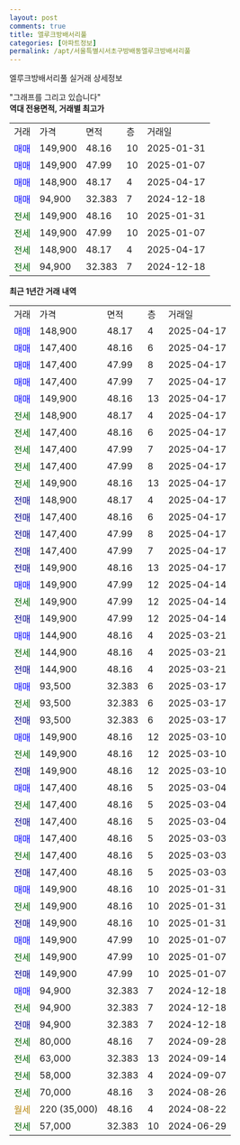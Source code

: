 ```yaml
---
layout: post
comments: true
title: 엘루크방배서리풀
categories: [아파트정보]
permalink: /apt/서울특별시서초구방배동엘루크방배서리풀
---
```


엘루크방배서리풀 실거래 상세정보

<script type="text/javascript">
  google.charts.load('current', {'packages':['line', 'corechart']});
  google.charts.setOnLoadCallback(drawChart);

  function drawChart() {
    var data = new google.visualization.DataTable();
    data.addColumn('date', '거래일');
    data.addColumn('number', "매매");
    data.addColumn('number', "전세");
    data.addColumn('number', "전매");

    data.addRows([[new Date(Date.parse("2025-04-17")), 148900, null, null], [new Date(Date.parse("2025-04-17")), 147400, null, null], [new Date(Date.parse("2025-04-17")), 147400, null, null], [new Date(Date.parse("2025-04-17")), 147400, null, null], [new Date(Date.parse("2025-04-17")), 149900, null, null], [new Date(Date.parse("2025-04-17")), null, 148900, null], [new Date(Date.parse("2025-04-17")), null, 147400, null], [new Date(Date.parse("2025-04-17")), null, 147400, null], [new Date(Date.parse("2025-04-17")), null, 147400, null], [new Date(Date.parse("2025-04-17")), null, 149900, null], [new Date(Date.parse("2025-04-17")), null, null, 148900], [new Date(Date.parse("2025-04-17")), null, null, 147400], [new Date(Date.parse("2025-04-17")), null, null, 147400], [new Date(Date.parse("2025-04-17")), null, null, 147400], [new Date(Date.parse("2025-04-17")), null, null, 149900], [new Date(Date.parse("2025-04-14")), 149900, null, null], [new Date(Date.parse("2025-04-14")), null, 149900, null], [new Date(Date.parse("2025-04-14")), null, null, 149900], [new Date(Date.parse("2025-03-21")), 144900, null, null], [new Date(Date.parse("2025-03-21")), null, 144900, null], [new Date(Date.parse("2025-03-21")), null, null, 144900], [new Date(Date.parse("2025-03-17")), 93500, null, null], [new Date(Date.parse("2025-03-17")), null, 93500, null], [new Date(Date.parse("2025-03-17")), null, null, 93500], [new Date(Date.parse("2025-03-10")), 149900, null, null], [new Date(Date.parse("2025-03-10")), null, 149900, null], [new Date(Date.parse("2025-03-10")), null, null, 149900], [new Date(Date.parse("2025-03-04")), 147400, null, null], [new Date(Date.parse("2025-03-04")), null, 147400, null], [new Date(Date.parse("2025-03-04")), null, null, 147400], [new Date(Date.parse("2025-03-03")), 147400, null, null], [new Date(Date.parse("2025-03-03")), null, 147400, null], [new Date(Date.parse("2025-03-03")), null, null, 147400], [new Date(Date.parse("2025-01-31")), 149900, null, null], [new Date(Date.parse("2025-01-31")), null, 149900, null], [new Date(Date.parse("2025-01-31")), null, null, 149900], [new Date(Date.parse("2025-01-07")), 149900, null, null], [new Date(Date.parse("2025-01-07")), null, 149900, null], [new Date(Date.parse("2025-01-07")), null, null, 149900], [new Date(Date.parse("2024-12-18")), 94900, null, null], [new Date(Date.parse("2024-12-18")), null, 94900, null], [new Date(Date.parse("2024-12-18")), null, null, 94900], [new Date(Date.parse("2024-09-28")), null, 80000, null], [new Date(Date.parse("2024-09-14")), null, 63000, null], [new Date(Date.parse("2024-09-07")), null, 58000, null], [new Date(Date.parse("2024-08-26")), null, 70000, null], [new Date(Date.parse("2024-08-22")), null, null, null], [new Date(Date.parse("2024-06-29")), null, 57000, null]]);

    var options = {
      hAxis: {
        format: 'yyyy/MM/dd'
      },    
      lineWidth: 0,
      pointsVisible: true,    
      title: '최근 1년간 유형별 실거래가 분포',
      legend: { position: 'bottom' }
    };

    var formatter = new google.visualization.NumberFormat({pattern:'###,###'} );
    formatter.format(data, 1);
    formatter.format(data, 2);
    
    setTimeout(function() {
        var chart = new google.visualization.LineChart(document.getElementById('columnchart_material'));
        chart.draw(data, (options));
        document.getElementById('loading').style.display = 'none';
    }, 200);
  }
</script>


<div id="loading" style="z-index:20; display: block; margin-left: 0px">"그래프를 그리고 있습니다"</div>
<div id="columnchart_material" style="width: 95%; margin-left: 0px; display: block"></div>
<!-- contents start -->
<b>역대 전용면적, 거래별 최고가</b>
<table class="sortable">
    <tr>
      <td>거래</td>
      <td>가격</td>
      <td>면적</td>
      <td>층</td>
      <td>거래일</td>
    </tr>
        <tr>
          <td><a style="color: blue">매매</a></td>
          <td>149,900</td>
          <td>48.16</td>
          <td>10</td>
          <td>2025-01-31</td>
        </tr>            <tr>
          <td><a style="color: blue">매매</a></td>
          <td>149,900</td>
          <td>47.99</td>
          <td>10</td>
          <td>2025-01-07</td>
        </tr>            <tr>
          <td><a style="color: blue">매매</a></td>
          <td>148,900</td>
          <td>48.17</td>
          <td>4</td>
          <td>2025-04-17</td>
        </tr>            <tr>
          <td><a style="color: blue">매매</a></td>
          <td>94,900</td>
          <td>32.383</td>
          <td>7</td>
          <td>2024-12-18</td>
        </tr>        
        <tr>
              <td><a style="color: darkgreen">전세</a></td>
              <td>149,900</td>
              <td>48.16</td>
              <td>10</td>
              <td>2025-01-31</td>
            </tr>            <tr>
              <td><a style="color: darkgreen">전세</a></td>
              <td>149,900</td>
              <td>47.99</td>
              <td>10</td>
              <td>2025-01-07</td>
            </tr>            <tr>
              <td><a style="color: darkgreen">전세</a></td>
              <td>148,900</td>
              <td>48.17</td>
              <td>4</td>
              <td>2025-04-17</td>
            </tr>            <tr>
              <td><a style="color: darkgreen">전세</a></td>
              <td>94,900</td>
              <td>32.383</td>
              <td>7</td>
              <td>2024-12-18</td>
            </tr>        
    
</table>

<b>최근 1년간 거래 내역</b>

<table class="sortable">
    <tr>
      <td>거래</td>
      <td>가격</td>
      <td>면적</td>
      <td>층</td>
      <td>거래일</td>
    </tr>
    <tr>
      <td><a style="color: blue">매매</a></td>
      <td>148,900</td>
      <td>48.17</td>
      <td>4</td>
      <td>2025-04-17</td>
    </tr>          <tr>
      <td><a style="color: blue">매매</a></td>
      <td>147,400</td>
      <td>48.16</td>
      <td>6</td>
      <td>2025-04-17</td>
    </tr>          <tr>
      <td><a style="color: blue">매매</a></td>
      <td>147,400</td>
      <td>47.99</td>
      <td>8</td>
      <td>2025-04-17</td>
    </tr>          <tr>
      <td><a style="color: blue">매매</a></td>
      <td>147,400</td>
      <td>47.99</td>
      <td>7</td>
      <td>2025-04-17</td>
    </tr>          <tr>
      <td><a style="color: blue">매매</a></td>
      <td>149,900</td>
      <td>48.16</td>
      <td>13</td>
      <td>2025-04-17</td>
    </tr>          <tr>
      <td><a style="color: darkgreen">전세</a></td>
      <td>148,900</td>
      <td>48.17</td>
      <td>4</td>
      <td>2025-04-17</td>
    </tr>          <tr>
      <td><a style="color: darkgreen">전세</a></td>
      <td>147,400</td>
      <td>48.16</td>
      <td>6</td>
      <td>2025-04-17</td>
    </tr>          <tr>
      <td><a style="color: darkgreen">전세</a></td>
      <td>147,400</td>
      <td>47.99</td>
      <td>7</td>
      <td>2025-04-17</td>
    </tr>          <tr>
      <td><a style="color: darkgreen">전세</a></td>
      <td>147,400</td>
      <td>47.99</td>
      <td>8</td>
      <td>2025-04-17</td>
    </tr>          <tr>
      <td><a style="color: darkgreen">전세</a></td>
      <td>149,900</td>
      <td>48.16</td>
      <td>13</td>
      <td>2025-04-17</td>
    </tr>          <tr>
      <td><a style="color: darkblue">전매</a></td>
      <td>148,900</td>
      <td>48.17</td>
      <td>4</td>
      <td>2025-04-17</td>
    </tr>          <tr>
      <td><a style="color: darkblue">전매</a></td>
      <td>147,400</td>
      <td>48.16</td>
      <td>6</td>
      <td>2025-04-17</td>
    </tr>          <tr>
      <td><a style="color: darkblue">전매</a></td>
      <td>147,400</td>
      <td>47.99</td>
      <td>8</td>
      <td>2025-04-17</td>
    </tr>          <tr>
      <td><a style="color: darkblue">전매</a></td>
      <td>147,400</td>
      <td>47.99</td>
      <td>7</td>
      <td>2025-04-17</td>
    </tr>          <tr>
      <td><a style="color: darkblue">전매</a></td>
      <td>149,900</td>
      <td>48.16</td>
      <td>13</td>
      <td>2025-04-17</td>
    </tr>          <tr>
      <td><a style="color: blue">매매</a></td>
      <td>149,900</td>
      <td>47.99</td>
      <td>12</td>
      <td>2025-04-14</td>
    </tr>          <tr>
      <td><a style="color: darkgreen">전세</a></td>
      <td>149,900</td>
      <td>47.99</td>
      <td>12</td>
      <td>2025-04-14</td>
    </tr>          <tr>
      <td><a style="color: darkblue">전매</a></td>
      <td>149,900</td>
      <td>47.99</td>
      <td>12</td>
      <td>2025-04-14</td>
    </tr>          <tr>
      <td><a style="color: blue">매매</a></td>
      <td>144,900</td>
      <td>48.16</td>
      <td>4</td>
      <td>2025-03-21</td>
    </tr>          <tr>
      <td><a style="color: darkgreen">전세</a></td>
      <td>144,900</td>
      <td>48.16</td>
      <td>4</td>
      <td>2025-03-21</td>
    </tr>          <tr>
      <td><a style="color: darkblue">전매</a></td>
      <td>144,900</td>
      <td>48.16</td>
      <td>4</td>
      <td>2025-03-21</td>
    </tr>          <tr>
      <td><a style="color: blue">매매</a></td>
      <td>93,500</td>
      <td>32.383</td>
      <td>6</td>
      <td>2025-03-17</td>
    </tr>          <tr>
      <td><a style="color: darkgreen">전세</a></td>
      <td>93,500</td>
      <td>32.383</td>
      <td>6</td>
      <td>2025-03-17</td>
    </tr>          <tr>
      <td><a style="color: darkblue">전매</a></td>
      <td>93,500</td>
      <td>32.383</td>
      <td>6</td>
      <td>2025-03-17</td>
    </tr>          <tr>
      <td><a style="color: blue">매매</a></td>
      <td>149,900</td>
      <td>48.16</td>
      <td>12</td>
      <td>2025-03-10</td>
    </tr>          <tr>
      <td><a style="color: darkgreen">전세</a></td>
      <td>149,900</td>
      <td>48.16</td>
      <td>12</td>
      <td>2025-03-10</td>
    </tr>          <tr>
      <td><a style="color: darkblue">전매</a></td>
      <td>149,900</td>
      <td>48.16</td>
      <td>12</td>
      <td>2025-03-10</td>
    </tr>          <tr>
      <td><a style="color: blue">매매</a></td>
      <td>147,400</td>
      <td>48.16</td>
      <td>5</td>
      <td>2025-03-04</td>
    </tr>          <tr>
      <td><a style="color: darkgreen">전세</a></td>
      <td>147,400</td>
      <td>48.16</td>
      <td>5</td>
      <td>2025-03-04</td>
    </tr>          <tr>
      <td><a style="color: darkblue">전매</a></td>
      <td>147,400</td>
      <td>48.16</td>
      <td>5</td>
      <td>2025-03-04</td>
    </tr>          <tr>
      <td><a style="color: blue">매매</a></td>
      <td>147,400</td>
      <td>48.16</td>
      <td>5</td>
      <td>2025-03-03</td>
    </tr>          <tr>
      <td><a style="color: darkgreen">전세</a></td>
      <td>147,400</td>
      <td>48.16</td>
      <td>5</td>
      <td>2025-03-03</td>
    </tr>          <tr>
      <td><a style="color: darkblue">전매</a></td>
      <td>147,400</td>
      <td>48.16</td>
      <td>5</td>
      <td>2025-03-03</td>
    </tr>          <tr>
      <td><a style="color: blue">매매</a></td>
      <td>149,900</td>
      <td>48.16</td>
      <td>10</td>
      <td>2025-01-31</td>
    </tr>          <tr>
      <td><a style="color: darkgreen">전세</a></td>
      <td>149,900</td>
      <td>48.16</td>
      <td>10</td>
      <td>2025-01-31</td>
    </tr>          <tr>
      <td><a style="color: darkblue">전매</a></td>
      <td>149,900</td>
      <td>48.16</td>
      <td>10</td>
      <td>2025-01-31</td>
    </tr>          <tr>
      <td><a style="color: blue">매매</a></td>
      <td>149,900</td>
      <td>47.99</td>
      <td>10</td>
      <td>2025-01-07</td>
    </tr>          <tr>
      <td><a style="color: darkgreen">전세</a></td>
      <td>149,900</td>
      <td>47.99</td>
      <td>10</td>
      <td>2025-01-07</td>
    </tr>          <tr>
      <td><a style="color: darkblue">전매</a></td>
      <td>149,900</td>
      <td>47.99</td>
      <td>10</td>
      <td>2025-01-07</td>
    </tr>          <tr>
      <td><a style="color: blue">매매</a></td>
      <td>94,900</td>
      <td>32.383</td>
      <td>7</td>
      <td>2024-12-18</td>
    </tr>          <tr>
      <td><a style="color: darkgreen">전세</a></td>
      <td>94,900</td>
      <td>32.383</td>
      <td>7</td>
      <td>2024-12-18</td>
    </tr>          <tr>
      <td><a style="color: darkblue">전매</a></td>
      <td>94,900</td>
      <td>32.383</td>
      <td>7</td>
      <td>2024-12-18</td>
    </tr>          <tr>
      <td><a style="color: darkgreen">전세</a></td>
      <td>80,000</td>
      <td>48.16</td>
      <td>7</td>
      <td>2024-09-28</td>
    </tr>          <tr>
      <td><a style="color: darkgreen">전세</a></td>
      <td>63,000</td>
      <td>32.383</td>
      <td>13</td>
      <td>2024-09-14</td>
    </tr>          <tr>
      <td><a style="color: darkgreen">전세</a></td>
      <td>58,000</td>
      <td>32.383</td>
      <td>4</td>
      <td>2024-09-07</td>
    </tr>          <tr>
      <td><a style="color: darkgreen">전세</a></td>
      <td>70,000</td>
      <td>48.16</td>
      <td>3</td>
      <td>2024-08-26</td>
    </tr>          <tr>
      <td><a style="color: darkgoldenrod">월세</a></td>
      <td>220 (35,000)</td>
      <td>48.16</td>
      <td>4</td>
      <td>2024-08-22</td>
    </tr>          <tr>
      <td><a style="color: darkgreen">전세</a></td>
      <td>57,000</td>
      <td>32.383</td>
      <td>10</td>
      <td>2024-06-29</td>
    </tr>      </table>
<!-- contents end -->    

